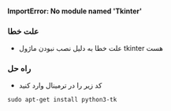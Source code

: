 #### ImportError: No module named 'Tkinter'

### علت خطا 

* علت خطا به دلیل نصب نبودن ماژول tkinter هست

### راه حل

* کد زیر را در ترمینال وارد کنید

```push
sudo apt-get install python3-tk 
```
